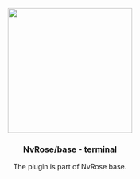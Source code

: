 <p align="center">
    <img width=250 src=https://user-images.githubusercontent.com/93622468/196054786-d128eb46-5cac-43fa-8757-f12e45e87a0e.png>
</p>

<h3 align=center> NvRose/base - terminal </h3>

<p align=center>
    The plugin is part of NvRose base.
</p><br><br>
